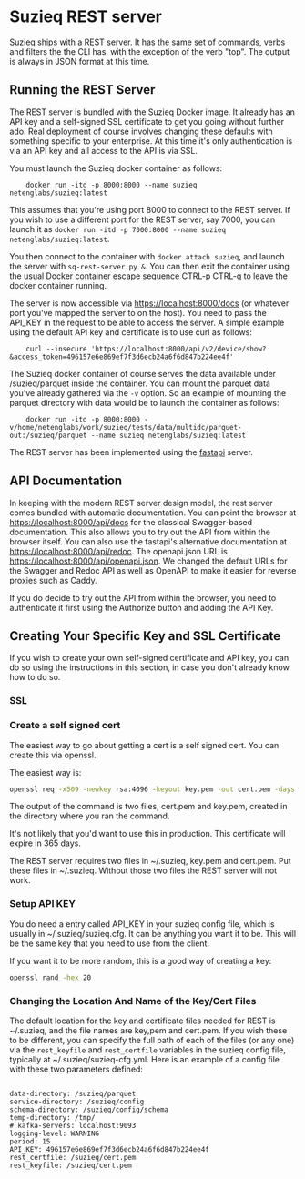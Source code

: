 # Suzieq REST server

Suzieq ships with a REST server. It has the same set of commands, verbs and filters the the CLI has, with the exception of the verb "top". The output is always in JSON format at this time.

## Running the REST Server

The REST server is bundled with the Suzieq Docker image. It already has an API key and a self-signed SSL certificate to get you going without further ado. Real deployment of course involves changing these defaults with something specific to your enterprise. At this time it's only authentication
is via an API key and all access to the API is via SSL.

You must launch the Suzieq docker container as follows:
```
    docker run -itd -p 8000:8000 --name suzieq netenglabs/suzieq:latest
```
This assumes that you're using port 8000 to connect to the REST server. If you wish to use a different port for the REST server, say 7000, you can launch it as ```docker run -itd -p 7000:8000 --name suzieq netenglabs/suzieq:latest```.

You then connect to the container with ```docker attach suzieq```, and launch the server with ```sq-rest-server.py &```. You can then exit the container using the usual Docker container escape sequence CTRL-p CTRL-q to leave the docker container running.

The server is now accessible via [https://localhost:8000/docs](https://localhost:8000/docs) (or whatever port you've mapped the server to on the host). You need to pass the API_KEY in the request to be able to access the server. A simple example using the default API key and certificate is to use curl as follows:
```
    curl --insecure 'https://localhost:8000/api/v2/device/show?&access_token=496157e6e869ef7f3d6ecb24a6f6d847b224ee4f'
```

The Suzieq docker container of course serves the data available under /suzieq/parquet inside the container. You can mount the parquet data you've already gathered via the `-v` option. So an example of mounting the parquet directory with data would be to launch the container as follows:
```
    docker run -itd -p 8000:8000 -v/home/netenglabs/work/suzieq/tests/data/multidc/parquet-out:/suzieq/parquet --name suzieq netenglabs/suzieq:latest
```

The REST server has been implemented using the [fastapi](https://fastapi.tiangolo.com/) server.

## API Documentation

In keeping with the modern REST server design model, the rest server comes bundled with automatic documentation. You can point the browser at [https://localhost:8000/api/docs](https://localhost:8000/api/docs) for the classical Swagger-based documentation. This also allows you to try out the API from within the browser itself. You can also use the fastapi's alternative documentation at [https://localhost:8000/api/redoc](https://localhost:8000/api/redoc). The openapi.json URL is [https://localhost:8000/api/openapi.json](https://localhost:8000/api/openapi.json). We changed the default URLs for the Swagger and Redoc API as well as OpenAPI to make it easier for reverse proxies such as Caddy.

If you do decide to try out the API from within the browser, you need to authenticate it first using the Authorize button and adding the API Key.

## Creating Your Specific Key and SSL Certificate

If you wish to create your own self-signed certificate and API key, you can do so using the instructions in this section, in case you don't already know how to do so.

### SSL

### Create a self signed cert

The easiest way to go about getting a cert is a self signed cert. You can create this
via openssl.

The easiest way is:

``` bash
openssl req -x509 -newkey rsa:4096 -keyout key.pem -out cert.pem -days 365 -nodes
```
The output of the command is two files, cert.pem and key.pem, created in the directory where you ran the command.

It's not likely that you'd want to use this in production. This certificate will expire in 365 days.

The REST server requires two files in ~/.suzieq, key.pem and cert.pem. Put these files in ~/.suzieq. Without those two files the REST server will not work.

### Setup API KEY

You do need a entry called API_KEY in your suzieq config file, which is usually in ~/.suzieq/suzieq.cfg.
It can be anything you want it to be. This will be the same key that you need to use from the client.

If you want it to be more random, this is a good way of creating a key:

``` bash
openssl rand -hex 20
```

### Changing the Location And Name of the Key/Cert Files

The default location for the key and certificate files needed for REST is ~/.suzieq, and the file names are key,pem and cert.pem. If you wish these to be different, you can specify the full path of each of the files (or any one) via the ```rest_keyfile``` and ```rest_certfile``` variables in the suzieq config file, typically at ~/.suzieq/suzieq-cfg.yml. Here is an example of a config file with these two parameters defined:
```

data-directory: /suzieq/parquet
service-directory: /suzieq/config
schema-directory: /suzieq/config/schema
temp-directory: /tmp/
# kafka-servers: localhost:9093
logging-level: WARNING
period: 15
API_KEY: 496157e6e869ef7f3d6ecb24a6f6d847b224ee4f
rest_certfile: /suzieq/cert.pem
rest_keyfile: /suzieq/cert.pem
```
